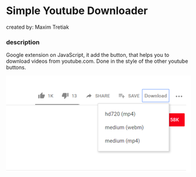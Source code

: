 # Simple Youtube Downloader

created by: Maxim Tretiak

### description

Google extension on JavaScript, it add the button, that helps you to download videos from youtube.com. Done in the style of the other youtube buttons.

![screen](screen.PNG)


